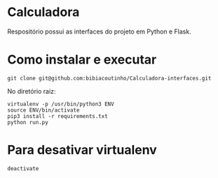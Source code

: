 # Calculadora
Respositório possui as interfaces do projeto em Python e Flask.

# Como instalar e executar
```
git clone git@github.com:bibiacoutinho/Calculadora-interfaces.git
```
No diretório raiz:
```
virtualenv -p /usr/bin/python3 ENV
source ENV/bin/activate
pip3 install -r requirements.txt
python run.py
```
# Para desativar virtualenv

```
deactivate
```
